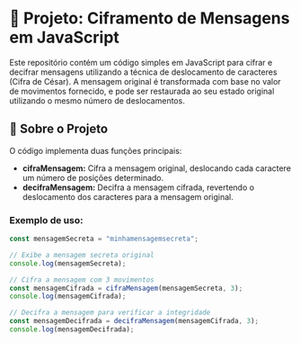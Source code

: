 # 🔐 Projeto: Ciframento de Mensagens em JavaScript

Este repositório contém um código simples em JavaScript para cifrar e decifrar mensagens utilizando a técnica de deslocamento de caracteres (Cifra de César). A mensagem original é transformada com base no valor de movimentos fornecido, e pode ser restaurada ao seu estado original utilizando o mesmo número de deslocamentos.

## 📜 Sobre o Projeto

O código implementa duas funções principais:
- **cifraMensagem:** Cifra a mensagem original, deslocando cada caractere um número de posições determinado.
- **decifraMensagem:** Decifra a mensagem cifrada, revertendo o deslocamento dos caracteres para a mensagem original.

### Exemplo de uso:

```javascript
const mensagemSecreta = "minhamensagemsecreta";

// Exibe a mensagem secreta original
console.log(mensagemSecreta);

// Cifra a mensagem com 3 movimentos
const mensagemCifrada = cifraMensagem(mensagemSecreta, 3);
console.log(mensagemCifrada);

// Decifra a mensagem para verificar a integridade
const mensagemDecifrada = decifraMensagem(mensagemCifrada, 3);
console.log(mensagemDecifrada);
